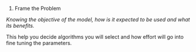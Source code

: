 1. Frame the Problem

*Knowing the objective of the model, how is it expected to be used and what its benefits.* 

This help you decide algorithms you will select and how effort will go into fine tuning the parameters.

